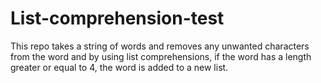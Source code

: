 # List-comprehension-test
This repo takes a string of words and removes any unwanted characters from the word and by using list comprehensions, if the word has a length greater or equal to 4, the word is added to a new list. 
